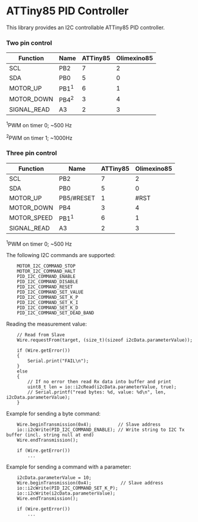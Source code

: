 # ATTiny85 PID Controller

This library provides an I2C controllable ATTiny85 PID controller.

### Two pin control
| Function | Name | ATTiny85 | Olimexino85 |
|----------|------|-------------|----------|
| SCL | PB2 | 7 | 2 |
| SDA | PB0 | 5 | 0 |
| MOTOR_UP | PB1<sup>1</sup> | 6 | 1 |
| MOTOR_DOWN | PB4<sup>2</sup> | 3 | 4 |
| SIGNAL_READ | A3 | 2 | 3 |

<sup>1</sup>PWM on timer 0; ~500 Hz

<sup>2</sup>PWM on timer 1; ~1000Hz

### Three pin control
| Function | Name | ATTiny85 | Olimexino85 |
|----------|------|----------|-------------|
| SCL | PB2 | 7 | 2 |
| SDA | PB0 | 5 | 0 |
| MOTOR_UP | PB5/#RESET | 1 | #RST |
| MOTOR_DOWN | PB4 | 3 | 4 |
| MOTOR_SPEED | PB1<sup>1</sup> | 6 | 1 |
| SIGNAL_READ | A3 | 2 | 3 |

<sup>1</sup>PWM on timer 0; ~500 Hz

The following I2C commands are supported:

```
	MOTOR_I2C_COMMAND_STOP
	MOTOR_I2C_COMMAND_HALT
	PID_I2C_COMMAND_ENABLE
	PID_I2C_COMMAND_DISABLE
	PID_I2C_COMMAND_RESET
	PID_I2C_COMMAND_SET_VALUE
	PID_I2C_COMMAND_SET_K_P
	PID_I2C_COMMAND_SET_K_I
	PID_I2C_COMMAND_SET_K_D
	PID_I2C_COMMAND_SET_DEAD_BAND
```

Reading the measurement value:

```
	// Read from Slave
	Wire.requestFrom(target, (size_t)(sizeof i2cData.parameterValue));

	if (Wire.getError())
	{
		Serial.print("FAIL\n");
	}
	else
	{
		// If no error then read Rx data into buffer and print
		uint8_t len = io::i2cRead(i2cData.parameterValue, true);
		// Serial.printf("read bytes: %d, value: %d\n", len, i2cData.parameterValue);
	}
```

Example for sending a byte command:

```
	Wire.beginTransmission(0x4);		  // Slave address
	io::i2cWrite(PID_I2C_COMMAND_ENABLE); // Write string to I2C Tx buffer (incl. string null at end)
	Wire.endTransmission();

	if (Wire.getError())
		...
```

Example for sending a command with a parameter:

```
	i2cData.parameterValue = 10;
	Wire.beginTransmission(0x4);		   // Slave address
	io::i2cWrite(PID_I2C_COMMAND_SET_K_P);
	io::i2cWrite(i2cData.parameterValue);
	Wire.endTransmission();

	if (Wire.getError())
		...
```
